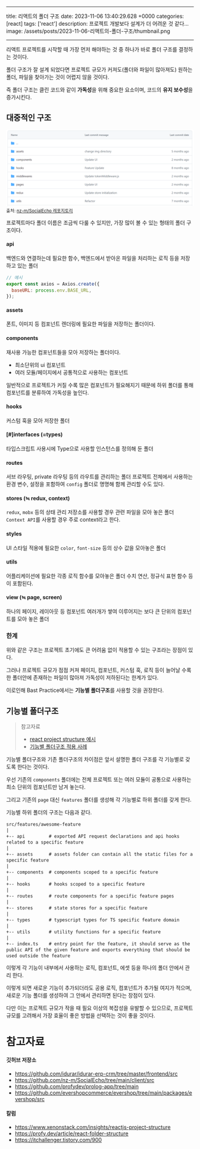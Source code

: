

---
title: 리액트의 폴더 구조 
date: 2023-11-06 13:40:29.628 +0000
categories: [react]
tags: ['react']
description: 프로젝트 개발보다 설계가 더 어려운 것 같다...
image: /assets/posts/2023-11-06-리액트의-폴더-구조/thumbnail.png

---

리액트 프로젝트를 시작할 때 가장 먼저 해야하는 것 중 하나가 바로 폴더 구조를 결정하는 것이다.

폴더 구조가 잘 설계 되었다면 프로젝트 규모가 커져도(폴더와 파일이 많아져도) 원하는 폴더, 파일을 찾아가는 것이 어렵지 않을 것이다.

즉 폴더 구조는 클린 코드와 같이 **가독성**을 위해 중요한 요소이며, 코드의 **유지 보수성**을 증가시킨다.

## 대중적인 구조

![img](/assets/posts/2023-11-06-리액트의-폴더-구조/img0.png)
<small>출처: [nz-m/SocialEcho 레포지토리](https://github.com/nz-m/SocialEcho/tree/main/client/src)</small>

프로젝트마다 폴더 이름은 조금씩 다룰 수 있지만, 가장 많이 볼 수 있는 형태의 폴더 구조이다.

#### api
백엔드와 연결하는데 필요한 함수, 백엔드에서 받아온 파일을 처리하는 로직 등을 저장하고 있는 폴더

```javascript
// 예시
export const axios = Axios.create({
  baseURL: process.env.BASE_URL,
});
```

#### assets
폰트, 이미지 등 컴포넌트 렌더링에 필요한 파일을 저장하는 폴더이다.

#### components
재사용 가능한 컴포넌트들을 모아 저장하는 폴더이다.
- 최소단위의 ui 컴포넌트
- 여러 모듈/페이지에서 공통적으로 사용하는 컴포넌트

일반적으로 프로젝트가 커질 수록 많은 컴포넌트가 필요해지기 때문에 하위 폴더를 통해 컴포넌트를 분류하여 가독성을 높인다.

#### hooks
커스텀 훅을 모아 저장한 폴더

#### [#]interfaces (=types)
타입스크립트 사용시에 Type으로 사용할 인스턴스를 정의해 둔 폴더

#### routes
서브 라우팅, private 라우팅 등의 라우트를 관리하는 폴더
프로젝트 전체에서 사용하는 환경 변수, 설정을 포함하여 `config` 폴더로 명명해 함께 관리할 수도 있다.

#### stores (≒ redux, context)
`redux`, `mobx` 등의 상태 관리 저장소를 사용할 경우 관련 파일을 모아 놓은 폴더
`Context API`를 사용할 경우 주로 context라고 한다.

#### styles
UI 스타일 적용에 필요한 `color`, `font-size` 등의 상수 값을 모아놓은 폴더

#### utils
어플리케이션에 필요한 각종 로직 함수를 모아놓은 폴더
수치 연산, 정규식 표현 함수 등이 포함된다.

#### view (≒ page, screen)
하나의 페이지, 레이아웃 등 컴포넌트 여러개가 쌓여 이루어지는 보다 큰 단위의 컴포넌트를 모아 놓은 폴더

### 한계
위와 같은 구조는 프로젝트 초기에도 큰 어려움 없이 적용할 수 있는 구조라는 장점이 있다.

그러나 프로젝트 규모가 점점 커져 페이지, 컴포넌트, 커스텀 훅, 로직 등이 늘어날 수록 한 폴더안에 존재하는 파일이 많아져 가독성이 저하된다는 한계가 있다.

이로인해 Bast Practice에서는 **기능별 폴더구조**를 사용할 것을 권장한다.

## 기능별 폴더구조

> 참고자료 
> - [react project structure 예시](https://github.com/alan2207/bulletproof-react/blob/master/docs/project-structure.md)
> - [기능별 폴더구조 적용 사례](https://github.com/profydev/prolog-app/tree/main)

기능별 폴더구조와 기존 폴더구조의 차이점은 앞서 설명한 폴더 구조를 각 기능별로 갖도록 한다는 것이다.


우선 기존의 `components` 폴더에는 전체 프로젝트 또는 여러 모듈이 공통으로 사용하는 최소 단위의 컴포넌트만 남겨 놓는다.

그리고 기존의 `page` 대신 `features` 폴더를 생성해 각 기능별로 하위 폴더를 갖게 한다.

기능별 하위 폴더의 구조는 다음과 같다.

```
src/features/awesome-feature
|
+-- api         # exported API request declarations and api hooks related to a specific feature
|
+-- assets      # assets folder can contain all the static files for a specific feature
|
+-- components  # components scoped to a specific feature
|
+-- hooks       # hooks scoped to a specific feature
|
+-- routes      # route components for a specific feature pages
|
+-- stores      # state stores for a specific feature
|
+-- types       # typescript types for TS specific feature domain
|
+-- utils       # utility functions for a specific feature
|
+-- index.ts    # entry point for the feature, it should serve as the public API of the given feature and exports everything that should be used outside the feature

```

이렇게 각 기능이 내부에서 사용하는 로직, 컴포넌트, 에셋 등을 하나의 폴더 안에서 관리 한다.

이렇게 되면 새로운 기능이 추가되더라도 공용 로직, 컴포넌트가 추가될 여지가 적으며, 새로운 기능 폴더를 생성하여 그 안에서 관리하면 된다는 장점이 있다.

다만 이는 프로젝트 규모가 작을 때 필요 이상의 복잡성을 유발할 수 있으므로, 프로젝트 규모를 고려해서 가장 효율이 좋은 방법을 선택하는 것이 좋을 것이다.

# 참고자료

#### 깃허브 저장소
- https://github.com/idurar/idurar-erp-crm/tree/master/frontend/src
- https://github.com/nz-m/SocialEcho/tree/main/client/src
- https://github.com/profydev/prolog-app/tree/main
- https://github.com/evershopcommerce/evershop/tree/main/packages/evershop/src

#### 칼럼
- https://www.xenonstack.com/insights/reactjs-project-structure
- https://profy.dev/article/react-folder-structure
- https://itchallenger.tistory.com/900

        